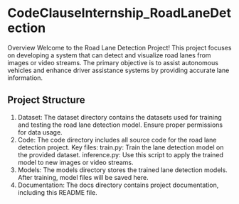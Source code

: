 # CodeClauseInternship_RoadLaneDetection
Overview
Welcome to the Road Lane Detection Project! This project focuses on developing a system that can detect and visualize road lanes from images or video streams. The primary objective is to assist autonomous vehicles and enhance driver assistance systems by providing accurate lane information.

## Project Structure
1. Dataset:
The dataset directory contains the datasets used for training and testing the road lane detection model. Ensure proper permissions for data usage.
2. Code:
The code directory includes all source code for the road lane detection project.
Key files:
train.py: Train the lane detection model on the provided dataset.
inference.py: Use this script to apply the trained model to new images or video streams.
3. Models:
The models directory stores the trained lane detection models. After training, model files will be saved here.
4. Documentation:
The docs directory contains project documentation, including this README file.
